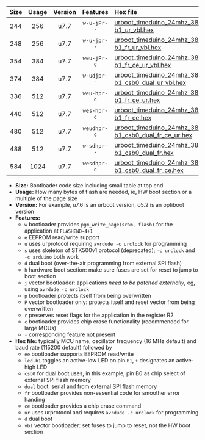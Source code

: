 |Size|Usage|Version|Features|Hex file|
|:-:|:-:|:-:|:-:|:--|
|244|256|u7.7|`w-u-jPr--`|[urboot_timeduino_24mhz_38400bps_led-b1_ur_vbl.hex](https://raw.githubusercontent.com/stefanrueger/urboot.hex/main/boards/timeduino/fcpu_24mhz/38400_bps/urboot_timeduino_24mhz_38400bps_led-b1_ur_vbl.hex)|
|248|256|u7.7|`w-u-jpr--`|[urboot_timeduino_24mhz_38400bps_led-b1_fr_ur_vbl.hex](https://raw.githubusercontent.com/stefanrueger/urboot.hex/main/boards/timeduino/fcpu_24mhz/38400_bps/urboot_timeduino_24mhz_38400bps_led-b1_fr_ur_vbl.hex)|
|354|384|u7.7|`weu-jPr-c`|[urboot_timeduino_24mhz_38400bps_ee_led-b1_fr_ce_ur_vbl.hex](https://raw.githubusercontent.com/stefanrueger/urboot.hex/main/boards/timeduino/fcpu_24mhz/38400_bps/urboot_timeduino_24mhz_38400bps_ee_led-b1_fr_ce_ur_vbl.hex)|
|374|384|u7.7|`w-udjpr--`|[urboot_timeduino_24mhz_38400bps_led-b1_csb0_dual_ur_vbl.hex](https://raw.githubusercontent.com/stefanrueger/urboot.hex/main/boards/timeduino/fcpu_24mhz/38400_bps/urboot_timeduino_24mhz_38400bps_led-b1_csb0_dual_ur_vbl.hex)|
|336|512|u7.7|`weu-hpr-c`|[urboot_timeduino_24mhz_38400bps_ee_led-b1_fr_ce_ur.hex](https://raw.githubusercontent.com/stefanrueger/urboot.hex/main/boards/timeduino/fcpu_24mhz/38400_bps/urboot_timeduino_24mhz_38400bps_ee_led-b1_fr_ce_ur.hex)|
|440|512|u7.7|`wes-hpr-c`|[urboot_timeduino_24mhz_38400bps_ee_led-b1_fr_ce.hex](https://raw.githubusercontent.com/stefanrueger/urboot.hex/main/boards/timeduino/fcpu_24mhz/38400_bps/urboot_timeduino_24mhz_38400bps_ee_led-b1_fr_ce.hex)|
|480|512|u7.7|`weudhpr-c`|[urboot_timeduino_24mhz_38400bps_ee_led-b1_csb0_dual_fr_ce_ur.hex](https://raw.githubusercontent.com/stefanrueger/urboot.hex/main/boards/timeduino/fcpu_24mhz/38400_bps/urboot_timeduino_24mhz_38400bps_ee_led-b1_csb0_dual_fr_ce_ur.hex)|
|488|512|u7.7|`w-sdhpr--`|[urboot_timeduino_24mhz_38400bps_led-b1_csb0_dual_fr.hex](https://raw.githubusercontent.com/stefanrueger/urboot.hex/main/boards/timeduino/fcpu_24mhz/38400_bps/urboot_timeduino_24mhz_38400bps_led-b1_csb0_dual_fr.hex)|
|584|1024|u7.7|`wesdhpr-c`|[urboot_timeduino_24mhz_38400bps_ee_led-b1_csb0_dual_fr_ce.hex](https://raw.githubusercontent.com/stefanrueger/urboot.hex/main/boards/timeduino/fcpu_24mhz/38400_bps/urboot_timeduino_24mhz_38400bps_ee_led-b1_csb0_dual_fr_ce.hex)|

- **Size:** Bootloader code size including small table at top end
- **Usage:** How many bytes of flash are needed, ie, HW boot section or a multiple of the page size
- **Version:** For example, u7.6 is an urboot version, o5.2 is an optiboot version
- **Features:**
  + `w` bootloader provides `pgm_write_page(sram, flash)` for the application at `FLASHEND-4+1`
  + `e` EEPROM read/write support
  + `u` uses urprotocol requiring `avrdude -c urclock` for programming
  + `s` uses skeleton of STK500v1 protocol (deprecated); `-c urclock` and `-c arduino` both work
  + `d` dual boot (over-the-air programming from external SPI flash)
  + `h` hardware boot section: make sure fuses are set for reset to jump to boot section
  + `j` vector bootloader: applications *need to be patched externally*, eg, using `avrdude -c urclock`
  + `p` bootloader protects itself from being overwritten
  + `P` vector bootloader only: protects itself and reset vector from being overwritten
  + `r` preserves reset flags for the application in the register R2
  + `c` bootloader provides chip erase functionality (recommended for large MCUs)
  + `-` corresponding feature not present
- **Hex file:** typically MCU name, oscillator frequency (16 MHz default) and baud rate (115200 default) followed by
  + `ee` bootloader supports EEPROM read/write
  + `led-b1` toggles an active-low LED on pin `B1`, `+` designates an active-high LED
  + `csb0` for dual boot uses, in this example, pin B0 as chip select of external SPI flash memory
  + `dual` boot: serial and from external SPI flash memory
  + `fr` bootloader provides non-essential code for smoother error handing
  + `ce` bootloader provides a chip erase command
  + `ur` uses urprotocol and requires `avrdude -c urclock` for programming
  + `d` dual boot
  + `vbl` vector bootloader: set fuses to jump to reset, not the HW boot section
